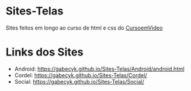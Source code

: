 # Sites-Telas
Sites feitos em longo ao curso de html e css do <a href="https://www.cursoemvideo.com" target="_blank">CursoemVideo</a>
<h1>Links dos Sites</h1>
<ul>
    <li>Android: <a href="https://gabecyk.github.io/Sites-Telas/Android/android.html" target="_blank">https://gabecyk.github.io/Sites-Telas/Android/android.html</a></li>
    <li>Cordel: <a href="https://gabecyk.github.io/Sites-Telas/Cordel/" target="_blank">https://gabecyk.github.io/Sites-Telas/Cordel/</a></li>
    <li>Social: <a href="https://gabecyk.github.io/Sites-Telas/Social/" target="_blank">https://gabecyk.github.io/Sites-Telas/Social/</a></li>
</ul>

